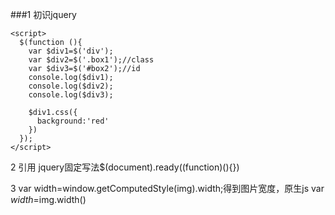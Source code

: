
###1 初识jquery

```
<script>
  $(function (){
    var $div1=$('div');
    var $div2=$('.box1');//class
    var $div3=$('#box2');//id
    console.log($div1);
    console.log($div2);
    console.log($div3);

    $div1.css({
      background:'red'
    })
  });
</script>
```
2
引用
jquery固定写法$(document).ready((function)(){})

3
var width=window.getComputedStyle(img).width;得到图片宽度，原生js
var $width=$img.width()